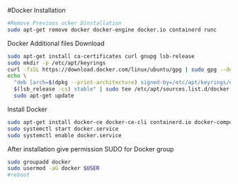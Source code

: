 #Docker Installation

```bash
#Remove Previous ocker Dinstallation
sudo apt-get remove docker docker-engine docker.io containerd runc
```
Docker Additional files Download

```bash
sudo apt-get install ca-certificates curl gnupg lsb-release
sudo mkdir -p /etc/apt/keyrings
curl -fsSL https://download.docker.com/linux/ubuntu/gpg | sudo gpg --dearmor -o /etc/apt/keyrings/docker.gpg
echo \
  "deb [arch=$(dpkg --print-architecture) signed-by=/etc/apt/keyrings/docker.gpg] https://download.docker.com/linux/ubuntu \
  $(lsb_release -cs) stable" | sudo tee /etc/apt/sources.list.d/docker.list > /dev/null
  sudo apt-get update
```
Install Docker

```bash
sudo apt-get install docker-ce docker-ce-cli containerd.io docker-compose-plugin -y
sudo systemctl start docker.service
sudo systemctl enable docker.service
```

After installation give permission SUDO for Docker group

```bash
sudo groupadd docker
sudo usermod -aG docker $USER
#reboot
```

